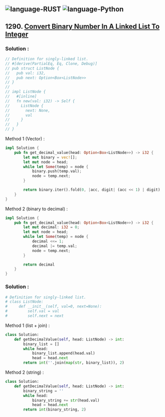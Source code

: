 ![language-RUST](https://img.shields.io/badge/%20-RUST-8d4004?style=for-the-badge&logo=RUST)
![language-Python](https://img.shields.io/badge/%20-Python-ffd43b?style=for-the-badge&logo=PYTHON)
---

## 1290. [Convert Binary Number In A Linked List To Integer](https://leetcode.com/problems/convert-binary-number-in-a-linked-list-to-integer)

### Solution :

```rust
// Definition for singly-linked list.
// #[derive(PartialEq, Eq, Clone, Debug)]
// pub struct ListNode {
//   pub val: i32,
//   pub next: Option<Box<ListNode>>
// }
// 
// impl ListNode {
//   #[inline]
//   fn new(val: i32) -> Self {
//     ListNode {
//       next: None,
//       val
//     }
//   }
// }
```

Method 1 (Vector) :
```rust
impl Solution {
    pub fn get_decimal_value(head: Option<Box<ListNode>>) -> i32 {
        let mut binary = vec![];
        let mut node = head;
        while let Some(temp) = node {
            binary.push(temp.val);
            node = temp.next;
        }

        return binary.iter().fold(0, |acc, digit| (acc << 1) | digit)
    }
}
```

Method 2 (binary to decimal) :
```rust
impl Solution {
    pub fn get_decimal_value(head: Option<Box<ListNode>>) -> i32 {
        let mut decimal: i32 = 0;
        let mut node = head;
        while let Some(temp) = node {
            decimal <<= 1;
            decimal |= temp.val;
            node = temp.next;
        }

        return decimal
    }
}
```

### Solution :

```python
# Definition for singly-linked list.
# class ListNode:
#     def __init__(self, val=0, next=None):
#         self.val = val
#         self.next = next
```

Method 1 (list + join) :
```python
class Solution:
    def getDecimalValue(self, head: ListNode) -> int:
        binary_list = []
        while head:
            binary_list.append(head.val)
            head = head.next
        return int(''.join(map(str, binary_list)), 2)
```

Method 2 (string) :
```python
class Solution:
    def getDecimalValue(self, head: ListNode) -> int:
        binary_string = ''
        while head:
            binary_string += str(head.val)
            head = head.next
        return int(binary_string, 2)
```
